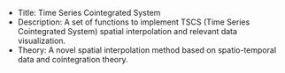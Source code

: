 * Title: Time Series Cointegrated System
* Description: A set of functions to implement TSCS (Time Series Cointegrated System) spatial interpolation and relevant data visualization.
* Theory: A novel spatial interpolation method based on spatio-temporal data and cointegration theory.
